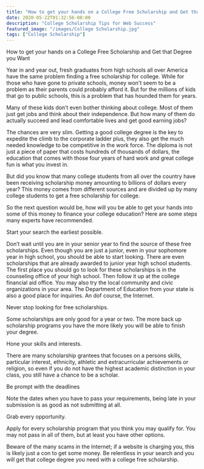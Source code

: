 ```yaml
---
title: "How to get your hands on a College Free Scholarship and Get that Degree you Want"
date: 2020-05-22T01:32:56-08:00
description: "College Scholarship Tips for Web Success"
featured_image: "/images/College Scholarship.jpg"
tags: ["College Scholarship"]
---
```


How to get your hands on a College Free Scholarship and Get that Degree you Want


Year in and year out, fresh graduates from high schools all over America have the same problem finding a free scholarship for college. While for those who have gone to private schools, money won't seem to be a problem as their parents could probably afford it. But for the millions of kids that go to public schools, this is a problem that has hounded them for years. 

Many of these kids don’t even bother thinking about college. Most of them just get jobs and think about their independence. But how many of them do actually succeed and lead comfortable lives and get good earning jobs? 

The chances are very slim. Getting a good college degree is the key to expedite the climb to the corporate ladder plus, they also get the much needed knowledge to be competitive in the work force. The diploma is not just a piece of paper that costs hundreds of thousands of dollars, the education that comes with those four years of hard work and great college fun is what you invest in.

But did you know that many college students from all over the country have been receiving scholarship money amounting to billions of dollars every year? This money comes from different sources and are divided up by many college students to get a free scholarship for college.

So the next question would be, how will you be able to get your hands into some of this money to finance your college education? Here are some steps many experts have recommended.

Start your search the earliest possible.

Don’t wait until you are in your senior year to find the source of these free scholarships. Even though you are just a junior, even in your sophomore year in high school, you should be able to start looking. There are even scholarships that are already awarded to junior year high school students. The first place you should go to look for these scholarships is in the counseling office of your high school. Then follow it up at the college financial aid office. You may also try the local community and civic organizations in your area. The Department of Education from your state is also a good place for inquiries. An dof course, the Internet.

Never stop looking for free scholarships.

Some scholarships are only good for a year or two. The more back up scholarship programs you have the more likely you will be able to finish your degree.

Hone your skills and interests.

There are many scholarship grantees that focuses on a persons skills, particular interest, ethnicity, athletic and extracurricular achievements or religion, so even if you do not have the highest academic distinction in your class, you still have a chance to be a scholar.

Be prompt with the deadlines

Note the dates when you have to pass your requirements, being late in your submission is as good as not submitting at all.

Grab every opportunity.

Apply for every scholarship program that you think you may qualify for. You may not pass in all of them, but at least you have other options. 

Beware of the many scams in the Internet; if a website is charging you, this is likely just a con to get some money. Be relentless in your search and you will get that college degree you need with a college free scholarship. 





